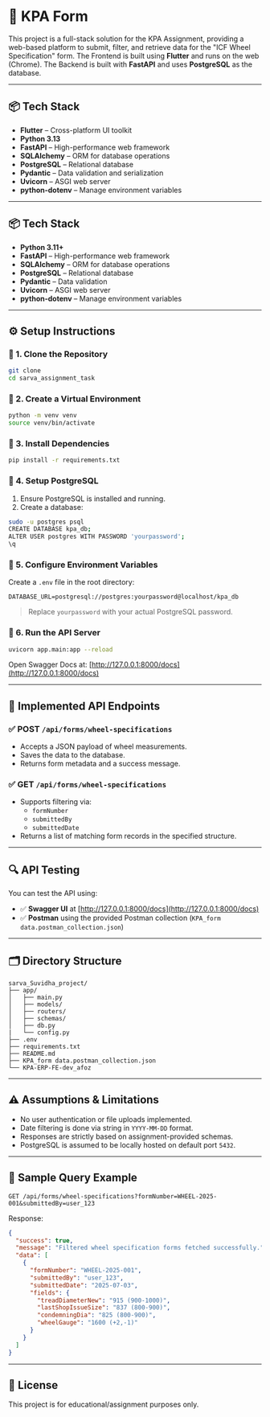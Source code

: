 # 🚆 KPA Form

This project is a full-stack solution for the KPA Assignment, providing a web-based platform to submit, filter, and retrieve data for the "ICF Wheel Specification" form.
The Frontend is built using **Flutter** and runs on the web (Chrome).
The Backend is built with **FastAPI** and uses **PostgreSQL** as the database.

---

## 📦 Tech Stack

- **Flutter** – Cross-platform UI toolkit
- **Python 3.13**
- **FastAPI** – High-performance web framework
- **SQLAlchemy** – ORM for database operations
- **PostgreSQL** – Relational database
- **Pydantic** – Data validation and serialization
- **Uvicorn** – ASGI web server
- **python-dotenv** – Manage environment variables


---

## 📦 Tech Stack

- **Python 3.11+**
- **FastAPI** – High-performance web framework
- **SQLAlchemy** – ORM for database operations
- **PostgreSQL** – Relational database
- **Pydantic** – Data validation
- **Uvicorn** – ASGI web server
- **python-dotenv** – Manage environment variables

---

## ⚙️ Setup Instructions

### 🔹 1. Clone the Repository

```bash
git clone 
cd sarva_assignment_task
```

### 🔹 2. Create a Virtual Environment

```bash
python -m venv venv
source venv/bin/activate
```

### 🔹 3. Install Dependencies

```bash
pip install -r requirements.txt
```

### 🔹 4. Setup PostgreSQL

1. Ensure PostgreSQL is installed and running.
2. Create a database:

```bash
sudo -u postgres psql
CREATE DATABASE kpa_db;
ALTER USER postgres WITH PASSWORD 'yourpassword';
\q
```

### 🔹 5. Configure Environment Variables

Create a `.env` file in the root directory:

```env
DATABASE_URL=postgresql://postgres:yourpassword@localhost/kpa_db
```

> Replace `yourpassword` with your actual PostgreSQL password.


### 🔹 6. Run the API Server

```bash
uvicorn app.main:app --reload
```

Open Swagger Docs at: [http://127.0.0.1:8000/docs](http://127.0.0.1:8000/docs)

---

## 📌 Implemented API Endpoints

### ✅ POST `/api/forms/wheel-specifications`

- Accepts a JSON payload of wheel measurements.
- Saves the data to the database.
- Returns form metadata and a success message.

### ✅ GET `/api/forms/wheel-specifications`

- Supports filtering via:
  - `formNumber`
  - `submittedBy`
  - `submittedDate`
- Returns a list of matching form records in the specified structure.

---

## 🔍 API Testing

You can test the API using:

- ✅ **Swagger UI** at [http://127.0.0.1:8000/docs](http://127.0.0.1:8000/docs)
- ✅ **Postman** using the provided Postman collection (`KPA_form data.postman_collection.json`)

---

## 🗂 Directory Structure

```
sarva_Suvidha_project/
├── app/
│   ├── main.py
│   ├── models/
│   ├── routers/
│   ├── schemas/
│   ├── db.py
|   └── config.py
├── .env
├── requirements.txt
├── README.md
├── KPA_form data.postman_collection.json
└── KPA-ERP-FE-dev_afoz

```

---

## ⚠️ Assumptions & Limitations

- No user authentication or file uploads implemented.
- Date filtering is done via string in `YYYY-MM-DD` format.
- Responses are strictly based on assignment-provided schemas.
- PostgreSQL is assumed to be locally hosted on default port `5432`.

---

## 🧪 Sample Query Example

```http
GET /api/forms/wheel-specifications?formNumber=WHEEL-2025-001&submittedBy=user_123
```

Response:
```json
{
  "success": true,
  "message": "Filtered wheel specification forms fetched successfully.",
  "data": [
    {
      "formNumber": "WHEEL-2025-001",
      "submittedBy": "user_123",
      "submittedDate": "2025-07-03",
      "fields": {
        "treadDiameterNew": "915 (900-1000)",
        "lastShopIssueSize": "837 (800-900)",
        "condemningDia": "825 (800-900)",
        "wheelGauge": "1600 (+2,-1)"
      }
    }
  ]
}
```

---


## 📜 License

This project is for educational/assignment purposes only.
